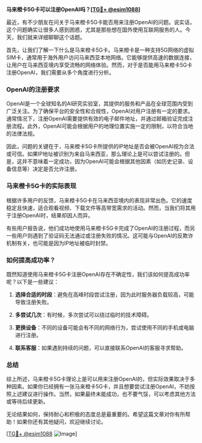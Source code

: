**马来橙卡5G卡可以注册OpenAI吗？[[TG💪+ @esim1088](https://t.me/s/esim1088)]**

最近，有不少朋友在问关于马来橙卡5G卡能否用来注册OpenAI的问题。说实话，这个问题确实让很多人感到困惑，尤其是那些想在国外使用互联网服务的人。今天，我们就来详细聊聊这个话题。

首先，让我们了解一下什么是马来橙卡5G卡。马来橙卡是一种支持5G网络的虚拟SIM卡，通常用于海外用户访问马来西亚本地网络。它能够提供高速的数据连接，让用户在马来西亚境内享受流畅的网络体验。然而，对于是否能用马来橙卡5G卡注册OpenAI，我们需要从多个角度进行分析。

### OpenAI的注册要求

OpenAI是一个全球知名的AI研究实验室，其提供的服务和产品在全球范围内受到广泛关注。为了确保平台的安全性和合规性，OpenAI对用户注册有一定的要求。通常情况下，注册OpenAI需要提供有效的电子邮件地址，并通过邮箱验证完成注册流程。此外，OpenAI可能会根据用户的地理位置实施一定的限制，以符合当地的法律法规。

因此，问题的关键在于，马来橙卡5G卡所提供的IP地址是否会被OpenAI视为合法或可信。如果IP地址被识别为来自马来西亚，那么理论上是可以尝试注册的。但是，这并不意味着一定成功，因为OpenAI可能会根据其他因素（如历史记录、设备信息等）决定是否允许注册。

### 马来橙卡5G卡的实际表现

根据许多用户的反馈，马来橙卡5G卡在马来西亚境内的表现非常出色。它的速度稳定且快速，适合观看视频、下载文件等高带宽需求的活动。然而，当我们将其用于注册OpenAI时，结果却因人而异。

有些用户报告说，他们成功地使用马来橙卡5G卡完成了OpenAI的注册过程，而另一些用户则遇到了验证码无法通过或注册失败的情况。这可能与OpenAI的反欺诈机制有关，也可能是因为IP地址被临时封禁。

### 如何提高成功率？

既然知道使用马来橙卡5G卡注册OpenAI存在不确定性，我们该如何提高成功率呢？以下是一些建议：

1. **选择合适的时段**：避免在高峰时段尝试注册，因为此时服务器负载较高，可能导致注册失败。
   
2. **多尝试几次**：有时候，多次尝试可以绕过临时的技术障碍。

3. **更换设备**：不同的设备可能会有不同的网络行为，尝试使用不同的手机或电脑进行注册。

4. **联系客服**：如果遇到持续的问题，可以直接联系OpenAI的客服寻求帮助。

### 总结

综上所述，马来橙卡5G卡理论上是可以用来注册OpenAI的，但实际效果取决于多种因素。如果你已经拥有一张马来橙卡5G卡，并且想要尝试注册OpenAI，不妨按照上述建议进行操作。当然，如果最终未能成功，也不要气馁，可以考虑其他方法或等待后续更新。

无论结果如何，保持耐心和积极的态度总是最重要的。希望这篇文章对你有所帮助！如果你还有其他疑问，欢迎继续讨论。

[[TG💪+ @esim1088](https://t.me/s/esim1088) ![Image](https://i.postimg.cc/4NQfJmqS/Snipaste-2025-05-13-00-14-12.png)]